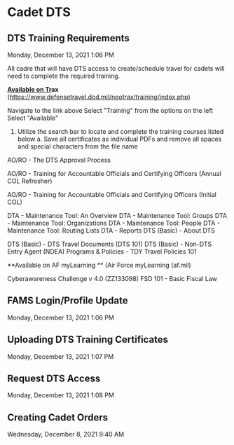 # Cadet DTS  

## DTS Training Requirements
Monday, December 13, 2021	1:06 PM

All cadre that will have DTS access to create/schedule travel for cadets will need to complete the required training.

[**Available on Tr**][1]**ax**
([https://www.defensetravel.dod.mil/neotrax/training/index.php)][2]

Navigate to the link above
Select "Training" from the options on the left
Select "Available"
1. Utilize the search bar to locate and complete the training courses listed below
	a. Save all certificates as individual PDFs and remove all spaces and special characters from the file name

AO/RO - The DTS Approval Process

AO/RO - Training for Accountable Officials and Certifying Officers (Annual COL Refresher)

AO/RO - Training for Accountable Officials and Certifying Officers (Initial COL)

DTA - Maintenance Tool: An Overview DTA - Maintenance Tool: Groups
DTA - Maintenance Tool: Organizations DTA - Maintenance Tool: People
DTA - Maintenance Tool: Routing Lists DTA - Reports
DTS (Basic) - About DTS

DTS (Basic) - DTS Travel Documents (DTS 101) DTS (Basic) - Non-DTS Entry Agent (NDEA) Programs & Policies - TDY Travel Policies 101

**Available on AF myLearning **
(Air Force myLearning (af.mil)

Cyberawareness Challenge v 4.0 (ZZ133098) FSD 101 - Basic Fiscal Law

## FAMS Login/Profile Update
Monday, December 13, 2021	1:06 PM

## Uploading DTS Training Certificates
Monday, December 13, 2021	1:07 PM

## Request DTS Access
Monday, December 13, 2021	1:08 PM

## Creating Cadet Orders
Wednesday, December 8, 2021	9:40 AM

[1]:	https://www.defensetravel.dod.mil/neotrax/training/index.php
[2]:	https://www.defensetravel.dod.mil/neotrax/training/index.php